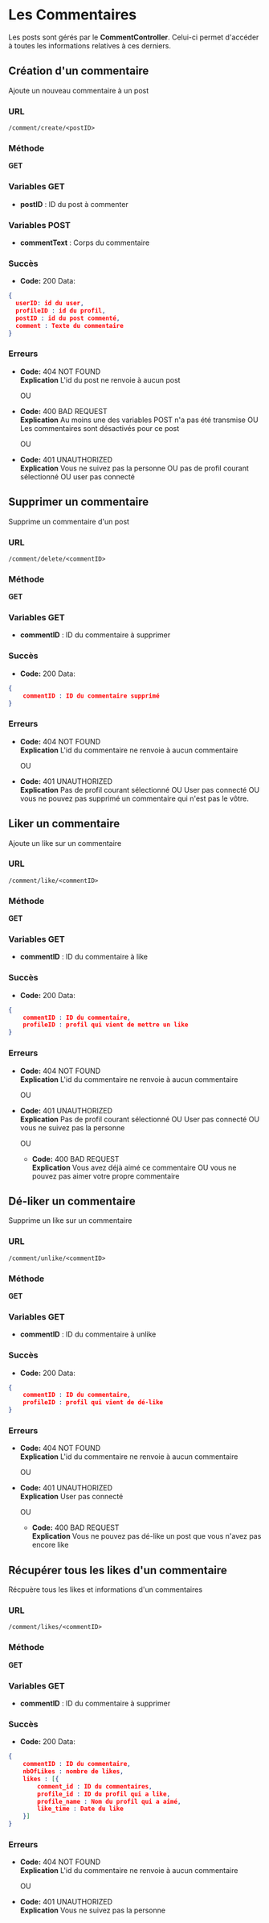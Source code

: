 
# Les Commentaires

Les posts sont gérés par le **CommentController**.
Celui-ci permet d'accéder à toutes les informations relatives à ces derniers.

## Création d'un commentaire

Ajoute un nouveau commentaire à un post

### URL
```
/comment/create/<postID>
```

### Méthode

**GET**

### Variables GET

* **postID** : ID du post à commenter

### Variables POST

* **commentText** : Corps du commentaire

### Succès

  * **Code:** 200
Data:
```json
{
  userID: id du user,
  profileID : id du profil,
  postID : id du post commenté,
  comment : Texte du commentaire
}
```

### Erreurs

* **Code:** 404 NOT FOUND <br />
  **Explication** L'id du post ne renvoie à aucun post

  OU 

* **Code:** 400 BAD REQUEST <br />
  **Explication** Au moins une des variables POST n'a pas été transmise OU Les commentaires sont désactivés pour ce post

  OU

* **Code:** 401 UNAUTHORIZED <br />
  **Explication** Vous ne suivez pas la personne OU pas de profil courant sélectionné OU user pas connecté

## Supprimer un commentaire

Supprime un commentaire d'un post

### URL
```
/comment/delete/<commentID>
```

### Méthode

**GET**

### Variables GET

* **commentID** : ID du commentaire à supprimer

### Succès

  * **Code:** 200
Data:
```json
{
    commentID : ID du commentaire supprimé
}
```

### Erreurs

* **Code:** 404 NOT FOUND <br />
  **Explication** L'id du commentaire ne renvoie à aucun commentaire

  OU

* **Code:** 401 UNAUTHORIZED <br />
  **Explication** Pas de profil courant sélectionné OU User pas connecté OU vous ne pouvez pas supprimé un commentaire qui n'est pas le vôtre.

## Liker un commentaire

Ajoute un like sur un commentaire

### URL
```
/comment/like/<commentID>
```

### Méthode

**GET**

### Variables GET

* **commentID** : ID du commentaire à like

### Succès

  * **Code:** 200
Data:
```json
{
    commentID : ID du commentaire,
    profileID : profil qui vient de mettre un like
}
```

### Erreurs

* **Code:** 404 NOT FOUND <br />
  **Explication** L'id du commentaire ne renvoie à aucun commentaire

  OU

* **Code:** 401 UNAUTHORIZED <br />
  **Explication** Pas de profil courant sélectionné OU User pas connecté OU vous ne suivez pas la personne

  OU

  * **Code:** 400 BAD REQUEST <br />
    **Explication** Vous avez déjà aimé ce commentaire OU vous ne pouvez pas aimer votre propre commentaire

## Dé-liker un commentaire

Supprime un like sur un commentaire

### URL
```
/comment/unlike/<commentID>
```

### Méthode

**GET**

### Variables GET

* **commentID** : ID du commentaire à unlike

### Succès

  * **Code:** 200
Data:
```json
{
    commentID : ID du commentaire,
    profileID : profil qui vient de dé-like
}
```

### Erreurs

* **Code:** 404 NOT FOUND <br />
  **Explication** L'id du commentaire ne renvoie à aucun commentaire

  OU

* **Code:** 401 UNAUTHORIZED <br />
  **Explication** User pas connecté

  OU

  * **Code:** 400 BAD REQUEST <br />
    **Explication** Vous ne pouvez pas dé-like un post que vous n'avez pas encore like

## Récupérer tous les likes d'un commentaire

Récpuère tous les likes et informations d'un commentaires

### URL
```
/comment/likes/<commentID>
```

### Méthode

**GET**

### Variables GET

* **commentID** : ID du commentaire à supprimer

### Succès

  * **Code:** 200
Data:
```json
{
    commentID : ID du commentaire,
    nbOfLikes : nombre de likes,
    likes : [{
        comment_id : ID du commentaires,
        profile_id : ID du profil qui a like,
        profile_name : Nom du profil qui a aimé,
        like_time : Date du like
    }]
}
```

### Erreurs

* **Code:** 404 NOT FOUND <br />
  **Explication** L'id du commentaire ne renvoie à aucun commentaire

  OU

* **Code:** 401 UNAUTHORIZED <br />
  **Explication** Vous ne suivez pas la personne


